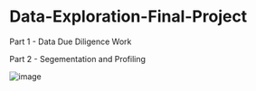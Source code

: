 # Data-Exploration-Final-Project

Part 1 - Data Due Diligence Work


Part 2 - Segementation and Profiling



![image](https://user-images.githubusercontent.com/74456675/147887821-cadb8bb4-9775-4e24-b03b-808c7574e963.png)
